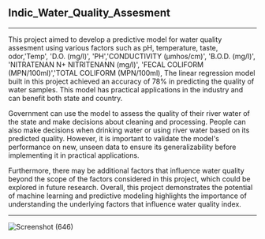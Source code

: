 ##  Indic_Water_Quality_Assesment 

---

This project aimed to develop a predictive model for water quality assesment using various factors such as pH, temperature, taste, odor,'Temp', 'D.O. (mg/l)', 'PH','CONDUCTIVITY (µmhos/cm)', 'B.O.D. (mg/l)', 'NITRATENAN N+ NITRITENANN (mg/l)', 'FECAL COLIFORM (MPN/100ml)','TOTAL COLIFORM (MPN/100ml), The linear regression model built in this project achieved an accuracy of 78% in predicting the quality of water samples. This model has practical applications in the industry and can benefit both state and country.

Government can use the model to assess the quality of their river water of the state and make decisions about cleaning and processing. People can also make decisions when drinking water or using river water based on its predicted quality. However, it is important to validate the model's performance on new, unseen data to ensure its generalizability before implementing it in practical applications.

Furthermore, there may be additional factors that influence water quality beyond the scope of the factors considered in this project, which could be explored in future research. Overall, this project demonstrates the potential of machine learning and predictive modeling highlights the importance of understanding the underlying factors that influence water quality index.


---

![Screenshot (646)](https://github.com/saurabhkaramankar/Indic_Water_Quality_Assesment/assets/70636541/c10e6403-d8b7-44bb-bdc2-62571ef56d59)

